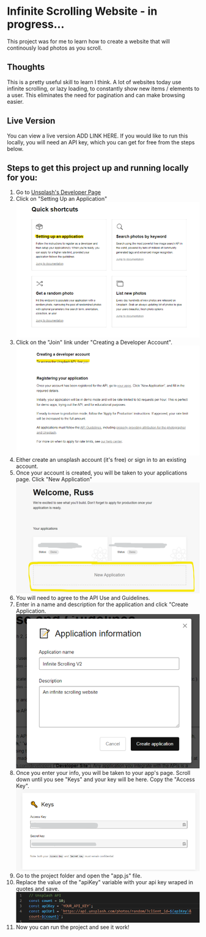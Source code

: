 # Infinite Scrolling Website - in progress...

This project was for me to learn how to create a website that will continously load photos as you scroll.

## Thoughts

This is a pretty useful skill to learn I think. A lot of websites today use infinite scrolling, or lazy loading, to constantly show new items / elements to a user. This eliminates the need for pagination and can make browsing easier.

## Live Version

You can view a live version ADD LINK HERE. If you would like to run this locally, you will need an API key, which you can get for free from the steps below.

## Steps to get this project up and running locally for you:

1. Go to [Unsplash's Developer Page](https://unsplash.com/documentation)
2. Click on "Setting Up an Application"
   ![Unsplash Docs](readme-img/getting-started.png)
3. Click on the "Join" link under "Creating a Developer Account".
   ![Get Access](readme-img/get-access.png)
4. Either create an unsplash account (it's free) or sign in to an existing account.
5. Once your account is created, you will be taken to your applications page. Click "New Application"
   ![New App](readme-img/new-app.png)
6. You will need to agree to the API Use and Guidelines.
7. Enter in a name and description for the application and click "Create Application.
   ![App Info](readme-img/app-info.png)
8. Once you enter your info, you will be taken to your app's page. Scroll down until you see "Keys" and your key will be here. Copy the "Access Key".
   ![Keys](readme-img/keys.png)
9. Go to the project folder and open the "app.js" file.
10. Replace the value of the "apiKey" variable with your api key wraped in quotes and save.
    ![The Code to change](readme-img/code.png)
11. Now you can run the project and see it work!